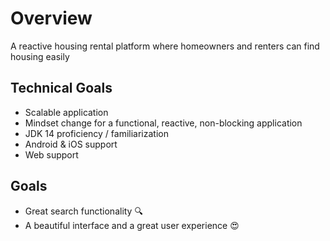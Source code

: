 # Overview
A reactive housing rental platform where homeowners and renters can find housing easily 

## Technical Goals
* Scalable application
* Mindset change for a functional, reactive, non-blocking application
* JDK 14 proficiency / familiarization 
* Android & iOS support
* Web support

## Goals
* Great search functionality :mag:
* A beautiful interface and a great user experience :heart_eyes: